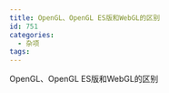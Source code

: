 ```yaml
---
title: OpenGL、OpenGL ES版和WebGL的区别
id: 751
categories:
  - 杂项
tags:
---
```


OpenGL、OpenGL ES版和WebGL的区别